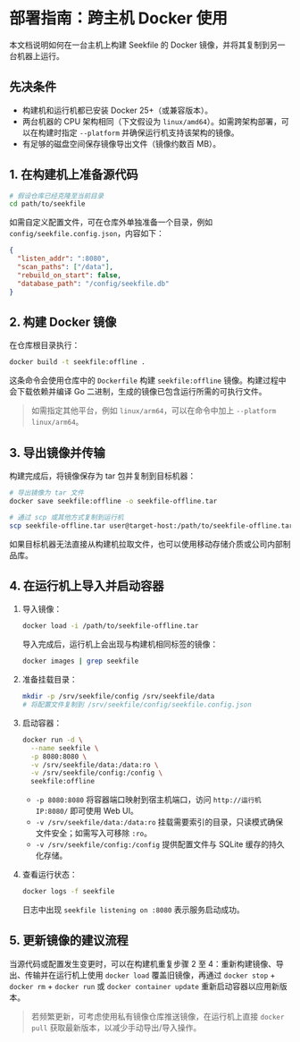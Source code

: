 # 部署指南：跨主机 Docker 使用

本文档说明如何在一台主机上构建 Seekfile 的 Docker 镜像，并将其复制到另一台机器上运行。

## 先决条件

- 构建机和运行机都已安装 Docker 25+（或兼容版本）。
- 两台机器的 CPU 架构相同（下文假设为 `linux/amd64`）。如需跨架构部署，可以在构建时指定 `--platform` 并确保运行机支持该架构的镜像。
- 有足够的磁盘空间保存镜像导出文件（镜像约数百 MB）。

## 1. 在构建机上准备源代码

```bash
# 假设仓库已经克隆至当前目录
cd path/to/seekfile
```

如需自定义配置文件，可在仓库外单独准备一个目录，例如 `config/seekfile.config.json`，内容如下：

```json
{
  "listen_addr": ":8080",
  "scan_paths": ["/data"],
  "rebuild_on_start": false,
  "database_path": "/config/seekfile.db"
}
```

## 2. 构建 Docker 镜像

在仓库根目录执行：

```bash
docker build -t seekfile:offline .
```

这条命令会使用仓库中的 `Dockerfile` 构建 `seekfile:offline` 镜像。构建过程中会下载依赖并编译 Go 二进制，生成的镜像已包含运行所需的可执行文件。

> 如需指定其他平台，例如 `linux/arm64`，可以在命令中加上 `--platform linux/arm64`。

## 3. 导出镜像并传输

构建完成后，将镜像保存为 tar 包并复制到目标机器：

```bash
# 导出镜像为 tar 文件
docker save seekfile:offline -o seekfile-offline.tar

# 通过 scp 或其他方式复制到运行机
scp seekfile-offline.tar user@target-host:/path/to/seekfile-offline.tar
```

如果目标机器无法直接从构建机拉取文件，也可以使用移动存储介质或公司内部制品库。

## 4. 在运行机上导入并启动容器

1. 导入镜像：

   ```bash
   docker load -i /path/to/seekfile-offline.tar
   ```

   导入完成后，运行机上会出现与构建机相同标签的镜像：

   ```bash
   docker images | grep seekfile
   ```

2. 准备挂载目录：

   ```bash
   mkdir -p /srv/seekfile/config /srv/seekfile/data
   # 将配置文件复制到 /srv/seekfile/config/seekfile.config.json
   ```

3. 启动容器：

   ```bash
   docker run -d \
     --name seekfile \
     -p 8080:8080 \
     -v /srv/seekfile/data:/data:ro \
     -v /srv/seekfile/config:/config \
     seekfile:offline
   ```

   - `-p 8080:8080` 将容器端口映射到宿主机端口，访问 `http://运行机IP:8080/` 即可使用 Web UI。
   - `-v /srv/seekfile/data:/data:ro` 挂载需要索引的目录，只读模式确保文件安全；如需写入可移除 `:ro`。
   - `-v /srv/seekfile/config:/config` 提供配置文件与 SQLite 缓存的持久化存储。

4. 查看运行状态：

   ```bash
   docker logs -f seekfile
   ```

   日志中出现 `seekfile listening on :8080` 表示服务启动成功。

## 5. 更新镜像的建议流程

当源代码或配置发生变更时，可以在构建机重复步骤 2 至 4：重新构建镜像、导出、传输并在运行机上使用 `docker load` 覆盖旧镜像，再通过 `docker stop` + `docker rm` + `docker run` 或 `docker container update` 重新启动容器以应用新版本。

> 若频繁更新，可考虑使用私有镜像仓库推送镜像，在运行机上直接 `docker pull` 获取最新版本，以减少手动导出/导入操作。

